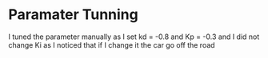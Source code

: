 
# Paramater Tunning

I tuned the parameter manually as I set kd = -0.8 and Kp = -0.3 and I did not change Ki as I noticed that if I change it the car go off  the road

